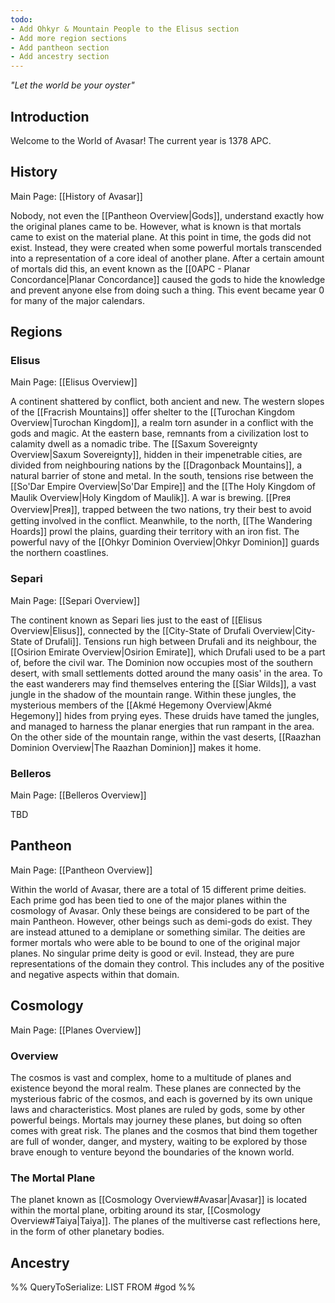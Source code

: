 ```yaml
---
todo:
- Add Ohkyr & Mountain People to the Elisus section
- Add more region sections
- Add pantheon section
- Add ancestry section
---
```

*"Let the world be your oyster"*
## Introduction
Welcome to the World of Avasar! The current year is 1378 APC.
## History
Main Page: [[History of Avasar]]

Nobody, not even the [[Pantheon Overview|Gods]], understand exactly how the original planes came to be. However, what is known is that mortals came to exist on the material plane. At this point in time, the gods did not exist. Instead, they were created when some powerful mortals transcended into a representation of a core ideal of another plane. After a certain amount of mortals did this, an event known as the [[0APC - Planar Concordance|Planar Concordance]] caused the gods to hide the knowledge and prevent anyone else from doing such a thing. This event became year 0 for many of the major calendars.
## Regions
### Elisus
Main Page: [[Elisus Overview]]

A continent shattered by conflict, both ancient and new. The western slopes of the [[Fracrish Mountains]] offer shelter to the [[Turochan Kingdom Overview|Turochan Kingdom]], a realm torn asunder in a conflict with the gods and magic. At the eastern base, remnants from a civilization lost to calamity dwell as a nomadic tribe. The [[Saxum Sovereignty Overview|Saxum Sovereignty]], hidden in their impenetrable cities, are divided from neighbouring nations by the [[Dragonback Mountains]], a natural barrier of stone and metal. In the south, tensions rise between the [[So'Dar Empire Overview|So'Dar Empire]] and the [[The Holy Kingdom of Maulik Overview|Holy Kingdom of Maulik]]. A war is brewing. [[Preᴙ Overview|Preᴙ]], trapped between the two nations, try their best to avoid getting involved in the conflict. Meanwhile, to the north, [[The Wandering Hoards]] prowl the plains, guarding their territory with an iron fist. The powerful navy of the [[Ohkyr Dominion Overview|Ohkyr Dominion]] guards the northern coastlines.
### Separi
Main Page: [[Separi Overview]]

The continent known as Separi lies just to the east of [[Elisus Overview|Elisus]], connected by the [[City-State of Drufali Overview|City-State of Drufali]]. Tensions run high between Drufali and its neighbour, the [[Osirion Emirate Overview|Osirion Emirate]], which Drufali used to be a part of, before the civil war. The Dominion now occupies most of the southern desert, with small settlements dotted around the many oasis' in the area. To the east wanderers may find themselves entering the [[Siar Wilds]], a vast jungle in the shadow of the mountain range. Within these jungles, the mysterious members of the [[Akmé Hegemony Overview|Akmé Hegemony]] hides from prying eyes. These druids have tamed the jungles, and managed to harness the planar energies that run rampant in the area. On the other side of the mountain range, within the vast deserts, [[Raazhan Dominion Overview|The Raazhan Dominion]] makes it home.
### Belleros
Main Page: [[Belleros Overview]]

TBD
## Pantheon
Main Page: [[Pantheon Overview]]

Within the world of Avasar, there are a total of 15 different prime deities. Each prime god has been tied to one of the major planes within the cosmology of Avasar. Only these beings are considered to be part of the main Pantheon. However, other beings such as demi-gods do exist. They are instead attuned to a demiplane or something similar. The deities are former mortals who were able to be bound to one of the original major planes. No singular prime deity is good or evil. Instead, they are pure representations of the domain they control. This includes any of the positive and negative aspects within that domain.
## Cosmology
Main Page: [[Planes Overview]]
### Overview
The cosmos is vast and complex, home to a multitude of planes and existence beyond the moral realm. These planes are connected by the mysterious fabric of the cosmos, and each is governed by its own unique laws and characteristics. Most planes are ruled by gods, some by other powerful beings. Mortals may journey these planes, but doing so often comes with great risk. The planes and the cosmos that bind them together are full of wonder, danger, and mystery, waiting to be explored by those brave enough to venture beyond the boundaries of the known world.
### The Mortal Plane
The planet known as [[Cosmology Overview#Avasar|Avasar]] is located within the mortal plane, orbiting around its star, [[Cosmology Overview#Taiya|Taiya]]. The planes of the multiverse cast reflections here, in the form of other planetary bodies.
## Ancestry
%% QueryToSerialize: LIST FROM #god %%